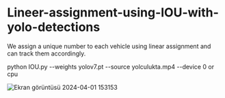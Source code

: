 # Lineer-assignment-using-IOU-with-yolo-detections
We assign a unique number to each vehicle using linear assignment and can track them accordingly.

python IOU.py --weights yolov7.pt --source yolculukta.mp4 --device 0 or cpu

![Ekran görüntüsü 2024-04-01 153153](https://github.com/Abd-Said/Lineer-assignment-using-IOU-with-yolo-detections/assets/153506053/74afb8ad-3cc2-4796-862a-9640b1ebcc46)
